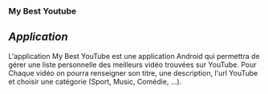 ### My Best Youtube

## *Application*

L'application My Best YouTube est une application Android qui permettra de gérer une liste
personnelle des meilleurs vidéo trouvées sur YouTube. Pour Chaque vidéo on pourra renseigner son
titre, une description, l'url YouTube et choisir une catégorie (Sport, Music, Comédie, …).

